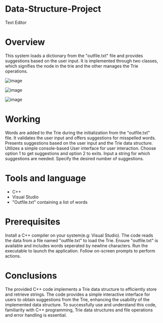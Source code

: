 # Data-Structure-Project
Text Editor

# Overview
This system loads a dictionary from the "outfile.txt" file and provides suggestions based on the user input. It is implemented through two classes, which signifies the node in the trie and the other manages the Trie operations.

![image](https://github.com/EmpressHoor/Data-Structure-Project/assets/99631687/b41df687-991b-467a-8f62-c40a9c792ef5)

![image](https://github.com/EmpressHoor/Data-Structure-Project/assets/99631687/d451ea69-a314-4ac9-9a43-8653bf6b33b9)

![image](https://github.com/EmpressHoor/Data-Structure-Project/assets/99631687/bd5c5603-4780-45db-9954-e39bc0edc14e)

# Working
Words are added to the Trie during the initialization from the "outfile.txt" file.
It validates the user input and offers suggestions for misspelled words.
Presents suggestions based on the user input and the Trie data structure.
Utilizes a simple console-based User interface for user interaction.
Choose option 1 to get suggestions and option 2 to exits.
Input a string for which suggestions are needed.
Specify the desired number of suggestions.

# Tools and language
* C++
* Visual Studio
* "Outfile.txt" containing a list of words

# Prerequisites
Install a C++ compiler on your system(e.g: Visual Studio).
The code reads the data from a file named "outfile.txt" to load the Trie.
Ensure "outfile.txt" is available and includes words seperated by newline characters.
Run the executable to launch the application.
Follow on-screen prompts to perform actions.

# Conclusions
The provided C++ code implements a Trie data structure to efficiently store and retrieve strings. The code provides a simple interactive interface for users to obtain suggestions from the Trie, enhancing the usability of the implemented data structure.
To successfully use and understand this code, familiarity with C++ programming, Trie data structures and file operations and error handling is essential.

